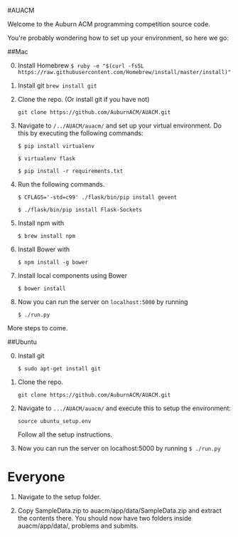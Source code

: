 #AUACM

Welcome to the Auburn ACM programming competition source code.

You're probably wondering how to set up your environment, so here we go:

##Mac

0. Install Homebrew 
    ``$ ruby -e "$(curl -fsSL https://raw.githubusercontent.com/Homebrew/install/master/install)" ``

1. Install git
    ``brew install git ``

2. Clone the repo. (Or install git if you have not)

    ``git clone https://github.com/AuburnACM/AUACM.git ``

3. Navigate to ``/../AUACM/auacm/`` and set up your virtual environment.
Do this by executing the following commands: 

    ``$ pip install virtualenv``
  
    ``$ virtualenv flask``
    
    ``$ pip install -r requirements.txt``
    
3. Run the following commands.

    ``$ CFLAGS='-std=c99' ./flask/bin/pip install gevent``
    
    ``$ ./flask/bin/pip install Flask-Sockets``

4. Install npm with

    ``$ brew install npm``
    
5. Install Bower with

    ``$ npm install -g bower``
    
6. Install local components using Bower

    ``$ bower install`` 

7. Now you can run the server on ``localhost:5000`` by running

    ``$ ./run.py``
    
More steps to come.

##Ubuntu

0. Install git
    
    ``$ sudo apt-get install git ``

1. Clone the repo.

    ``git clone https://github.com/AuburnACM/AUACM.git ``

2. Navigate to ``.../AUACM/auacm/`` and execute this to setup the environment:
    
    ``source ubuntu_setup.env``
    
    Follow all the setup instructions.

3. Now you can run the server on localhost:5000 by running
    ``$ ./run.py``


# Everyone

1. Navigate to the setup folder.

2. Copy SampleData.zip to auacm/app/data/SampleData.zip and extract the
   contents there. You should now have two folders inside auacm/app/data/,
   problems and submits.